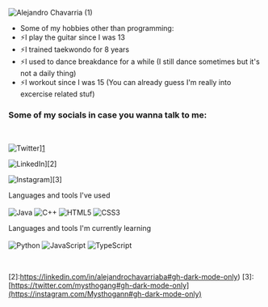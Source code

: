 ![Alejandro Chavarria (1)](https://user-images.githubusercontent.com/88063702/172511182-2143dbbd-9e40-4f06-899b-4af176ce4553.gif)

- Some of my hobbies other than programming:
- ⚡I play the guitar since I was 13
- ⚡I trained taekwondo for 8 years
- ⚡I used to dance breakdance for a while (I still dance sometimes but it's not a daily thing)
- ⚡I workout since I was 15 (You can already guess I'm really into excercise related stuf)

### Some of my socials in case you wanna talk to me:

&nbsp;&nbsp;

![Twitter](https://img.shields.io/badge/Twitter-%231DA1F2.svg?style=for-the-badge&logo=Twitter&logoColor=white)][1]

![LinkedIn](https://img.shields.io/badge/linkedin-%230077B5.svg?style=for-the-badge&logo=linkedin&logoColor=white)][2]

![Instagram](https://img.shields.io/badge/Instagram-%23E4405F.svg?style=for-the-badge&logo=Instagram&logoColor=white)][3]

Languages and tools I've used <br/> <br/>
![Java](https://img.shields.io/badge/java-%23ED8B00.svg?style=for-the-badge&logo=java&logoColor=white)
![C++](https://img.shields.io/badge/c++-%2300599C.svg?style=for-the-badge&logo=c%2B%2B&logoColor=white)
![HTML5](https://img.shields.io/badge/html5-%23E34F26.svg?style=for-the-badge&logo=html5&logoColor=white)
![CSS3](https://img.shields.io/badge/css3-%231572B6.svg?style=for-the-badge&logo=css3&logoColor=white)

Languages and tools I'm currently learning <br/> <br/>
![Python](https://img.shields.io/badge/python-3670A0?style=for-the-badge&logo=python&logoColor=ffdd54)
![JavaScript](https://img.shields.io/badge/javascript-%23323330.svg?style=for-the-badge&logo=javascript&logoColor=%23F7DF1E)
![TypeScript](https://img.shields.io/badge/typescript-%23007ACC.svg?style=for-the-badge&logo=typescript&logoColor=white)

<br />

[1]:https://twitter.com/mysthogang#gh-dark-mode-only
[2]:https://linkedin.com/in/alejandrochavarriaba#gh-dark-mode-only)
[3]:[https://twitter.com/mysthogang#gh-dark-mode-only](https://instagram.com/Mysthogann#gh-dark-mode-only)
